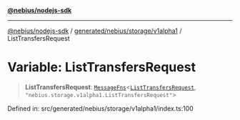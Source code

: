 [**@nebius/nodejs-sdk**](../../../../../README.md)

***

[@nebius/nodejs-sdk](../../../../../README.md) / [generated/nebius/storage/v1alpha1](../README.md) / ListTransfersRequest

# Variable: ListTransfersRequest

> **ListTransfersRequest**: [`MessageFns`](../../../../../runtime/protos/core/interfaces/MessageFns.md)\<[`ListTransfersRequest`](../interfaces/ListTransfersRequest.md), `"nebius.storage.v1alpha1.ListTransfersRequest"`\>

Defined in: src/generated/nebius/storage/v1alpha1/index.ts:100
